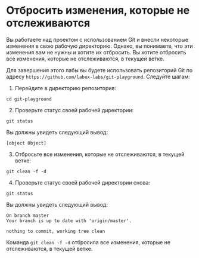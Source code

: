 # Отбросить изменения, которые не отслеживаются

Вы работаете над проектом с использованием Git и внесли некоторые изменения в свою рабочую директорию. Однако, вы понимаете, что эти изменения вам не нужны и хотите их отбросить. Вы хотите отбросить все изменения, которые не отслеживаются, в текущей ветке.

Для завершения этого лабы вы будете использовать репозиторий Git по адресу `https://github.com/labex-labs/git-playground`. Следуйте шагам:

1. Перейдите в директорию репозитория:

```shell
cd git-playground
```

2. Проверьте статус своей рабочей директории:

```shell
git status
```

Вы должны увидеть следующий вывод:

```shell
[object Object]
```

3. Отбросьте все изменения, которые не отслеживаются, в текущей ветке:

```shell
git clean -f -d
```

4. Проверьте статус своей рабочей директории снова:

```shell
git status
```

Вы должны увидеть следующий вывод:

```shell
On branch master
Your branch is up to date with 'origin/master'.

nothing to commit, working tree clean
```

Команда `git clean -f -d` отбросила все изменения, которые не отслеживаются, в текущей ветке.
